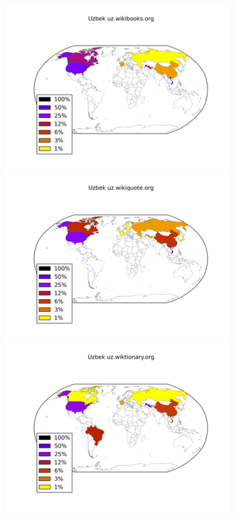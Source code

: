 ![](images/Uzbek-uz.wikibooks.org.png)
![](images/Uzbek-uz.wikiquote.org.png)
![](images/Uzbek-uz.wiktionary.org.png)

